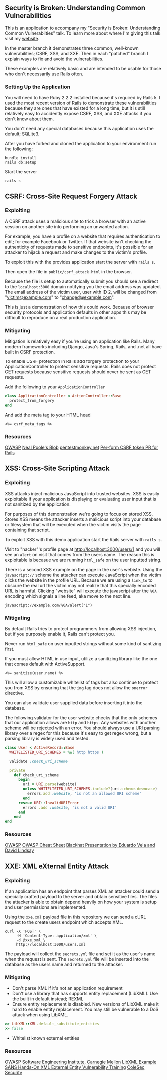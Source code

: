 ## Security is Broken: Understanding Common Vulnerabilities

This is an application to accompany my "Security is Broken: Understanding Common
Vulnerabilties" talk. To learn more about where I'm giving this talk visit my
[website](http://eileencodes.com/speaking/).

In the master branch it demonstrates three common, well-known vulnerabilities; CSRF,
XSS, and XXE. Then in each "patched" branch I explain ways to fix and avoid the
vulnerabilities.

These examples are relatively basic and are intended to be usable for those who don't
necessarily use Rails often.

### Setting Up the Application

You will need to have Ruby 2.2.2 installed because it's required by Rails 5. I used
the most recent version of Rails to demonstrate these vulnerabilities because they
are ones that have existed for a long time, but it is still relatively easy to
accidently expose CSRF, XSS, and XXE attacks if you don't know about them.

You don't need any special databases because this application uses the default; SQLite3.

After you have forked and cloned the application to your environment run the following:

```
bundle install
rails db:setup
```

Start the server

```
rails s
```

## CSRF: Cross-Site Request Forgery Attack

### Exploiting

A CSRF attack uses a malicious site to trick a browser with an active session on another
site into performing an unwanted action.

For example, you have a profile on a website that requires authentication to edit; for
example Facebook or Twitter. If that website isn't checking the authenticity of requests
made to sensitive endpoints, it's possible for an attacker to hijack a request and make
changes to the victim's profile.

To exploit this with the provides application start the server with `rails s`.

Then open the file in `public/csrf_attack.html` in the browser.

Because the file is setup to automatically submit you should see a redirect to the
`localhost:3000` domain notifying you the email address was updated. The email address
of the victim user, user with ID 2, will be changed from "victim@example.com" to
"changed@example.com".

This is just a demonstration of how this could work. Because of browser security
protocols and application defaults in other apps this may be difficult to reproduce
on a real production application.

### Mitigating

Mitigation is relatively easy if you're using an application like Rails. Many modern
frameworks including Django, Java's Spring, Rails, and .net all have built in CSRF
protection.

To enable CSRF protection in Rails add forgery protection to your ApplicationController
to protect sensitive requests. Rails does not protect GET requests because sensitive
requests should never be sent as GET requests.

Add the following to your `ApplicationController`

```ruby
class ApplicationController < ActionController::Base
  protect_from_forgery
end
```

And add the meta tag to your HTML head

```erb
<%= csrf_meta_tags %>
```

### Resources

[OWASP](https://www.owasp.org/index.php/Cross-Site_Request_Forgery_(CSRF))
[Neal Poole's Blob](https://nealpoole.com/blog/2012/03/csrf-clickjacking-and-the-role-of-x-frame-options/)
[pentestmonkey.net](http://pentestmonkey.net/blog/csrf-xml-post-request)
[Per-form CSRF token PR for Rails](https://github.com/rails/rails/pull/22275)

## XSS: Cross-Site Scripting Attack

### Exploiting

XSS attacks inject malicious JavaScript into trusted websites. XSS is easily exploitable
if your application is displaying or evaluating user input that is not sanitized by the
application.

For purposes of this demonstration we're going to focus on stored XSS. Stores XSS
means the attacker inserts a malicious script into your database or filesystem
that will be executed when the victim visits the page containing that script.

To exploit XSS with this demo application start the Rails server with `rails s`.

Visit to "hacker"'s profile page at [http://localhost:3000/users/1](http://localhost:3000/users/1)
and you will see an `alert` on visit that comes from the users name. The reason
this is exploitable is becasue we are running `html_safe` on the user inputted string.

There is a second XSS example on the page in the user's webiste. Using the `javascript://`
scheme the attacker can execute JavaScript when the victim clicks the website in the
profile URL. Because we are using a `link_to` to obscure the real url the victim may
not realize that this specially encoded URL is harmful. Clicking "website" will
execute the javascript after the `%0A` encoding which signals a line feed, aka
move to the next line.

```
javascript://example.com/%0A/alert("1")
```

### Mitigating

By default Rails tries to protect programmers from allowing XSS injection, but if
you purposely enable it, Rails can't protect you.

Never run `html_safe` on user inputted strings without some kind of santizing first.

If you must allow HTML in use input, utilize a sanitizing library like the one that
comes default with ActiveSupport.

```erb
<%= sanitize(user.name) %>
```

This will allow a customizable whitelist of tags but also continue to protect you
from XSS by ensuring that the `img` tag does not allow the `onerror` directive.

You can also validate user supplied data before inserting it into the database.

The following validator for the user website checks that the only schemes that
our application allows are `http` and `https`. Any websites with another scheme
will be rejected with an error. You should always use a URI parsing library
over a regex for this because it's easy to get regex wrong, but a parsing library
is widely used and tested.

```ruby
class User < ActiveRecord::Base
  WHITELISTED_URI_SCHEMES = %w( http https )

  validate :check_uri_scheme

  private
    def check_uri_scheme
      begin
        uri = URI.parse(website)
        unless WHITELISTED_URI_SCHEMES.include?(uri.scheme.downcase)
          errors.add :website, 'is not an allowed URI scheme'
        end
      rescue URI::InvalidURIError
        errors .add :website, 'is not a valid URI'
      end
    end
end
```

### Resources

[OWASP](https://www.owasp.org/index.php/Cross-site_Scripting_(XSS))
[OWASP Cheat Sheet](https://www.owasp.org/index.php/XSS_(Cross_Site_Scripting)_Prevention_Cheat_Sheet)
[Blackhat Presentation by Eduardo Vela and David Lindsay](https://www.blackhat.com/presentations/bh-usa-09/VELANAVA/BHUSA09-VelaNava-FavoriteXSS-SLIDES.pdf)

## XXE: XML eXternal Entity Attack

### Exploiting

If an application has an endpoint that parses XML an attacker could send a specially
crafted payload to the server and obtain sensitive files. The files the attacker is
able to obtain depend heavily on how your system is setup and user permissions are
implemented.

Using the `xxe.xml` payload file in this repository we can send a cURL request to the
create users endpoint which accepts XML.

```
curl -X 'POST' \
     -H 'Content-Type: application/xml' \
     -d @xxe.xml \
     http://localhost:3000/users.xml
```

The payload will collect the `secrets.yml` file and set it as the user's name when the
request is sent. The `secrets.yml` file will be inserted into the database as the users
name and returned to the attacker.

### Mitigating

* Don't parse XML if it's not an application requirement
* Don't use a library that has supports entity replacement (LibXML). Use the built in
default instead; REXML
* Ensure entity replacement is disabled. New versions of LibXML make it hard to enable
entity replacement. You may still be vulnerable to a DoS attack when using LibXML.

```ruby
>> LibXML::XML.default_substitute_entities
>> false
```

* Whitelist known external entities

### Resources

[OWASP](https://www.owasp.org/index.php/XML_External_Entity_(XXE)_Processing)
[Software Engineering Institute, Carnegie Mellon](https://www.securecoding.cert.org/confluence/display/java/IDS17-J.+Prevent+XML+External+Entity+Attacks)
[LibXML Example](https://github.com/xml4r/libxml-ruby/blob/c46ec53c68e4552c4e6547b52e3f365c3d4d9dd0/test/c14n/given/example-5.xml)
[SANS Hands-On XML External Entity Vulnerability Training](http://www.sans.org/reading-room/whitepapers/application/hands-on-xml-external-entity-vulnerability-training-module-34397)
[ColeSec Security](http://colesec.inventedtheinternet.com/attacking-xml-with-xml-external-entity-injection-xxe/)
